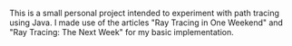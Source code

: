 This is a small personal project intended to experiment with path tracing using Java.
I made use of the articles "Ray Tracing in One Weekend" and "Ray Tracing: The Next Week" for 
my basic implementation.
